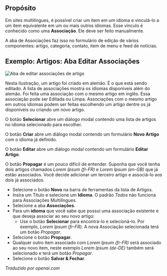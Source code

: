 <!-- Filename: Help4.x:Edit_Associations  / Display title: Editar Associações -->

## Propósito

Em sites multilíngues, é possível criar um item em um idioma e vinculá-lo a um item equivalente em um ou mais outros idiomas. Esse vínculo é conhecido como uma **Associação**. Ele deve ser feito manualmente.

A aba de Associações faz isso no formulário de edição de vários componentes: artigo, categoria, contato, item de menu e feed de notícias.

## Exemplo: Artigos: Aba Editar Associações

![Aba de editar associações de artigo](../../../ptbr/images/common-elements/articles-edit-association-tab.png)

Nesta ilustração, um artigo foi criado em alemão. É o que está sendo editado. A lista de associações mostra os idiomas disponíveis além do alemão. Foi feita uma associação com o mesmo artigo em inglês. Essa associação pode ser Editada ou Limpa. Associações com o mesmo artigo em outros idiomas podem ser feitas escolhendo um artigo dentre os já disponíveis ou criando um novo artigo.

O botão **Selecionar** abre um diálogo modal contendo uma lista de artigos no idioma selecionado para escolher.

O botão **Criar** abre um diálogo modal contendo um formulário **Novo Artigo** com o idioma já definido.

O botão **Editar** abre um diálogo modal contendo um formulário **Editar Artigo**.

O botão **Propagar** é um pouco difícil de entender. Suponha que você tenha dois artigos chamados *Lorem Ipsum (fr-FR)* e *Lorem Ipsum (en-GB)* que já estão associados. Você decide adicionar um terceiro artigo e associá-lo aos dois já associados.

* Selecione o botão **Novo** na barra de ferramentas da lista de Artigos.
* Insira um Título e selecione um **Idioma**. O padrão *Todos* não funciona para Associações Multilíngues.
* Selecione a aba **Associações**.
* Para um **idioma** que você sabe que possui uma associação existente e que deseja associar ao seu novo artigo:
    * Use o botão **Selecionar** para encontrá-lo e selecioná-lo. Por exemplo, *Lorem Ipsum (fr-FR)*. A nova Associação selecionada terá um botão *Propagar*.
* Selecione o botão **Propagar**.
* Qualquer outro item associado com *Lorem Ipsum (fr-FR)* será associado ao seu novo item, neste exemplo *Lorem Ipsum (de-DE)* também será selecionado e terá um botão *Propagar*.
* Selecione o botão **Salvar & Fechar**.

*Traduzido por openai.com*

